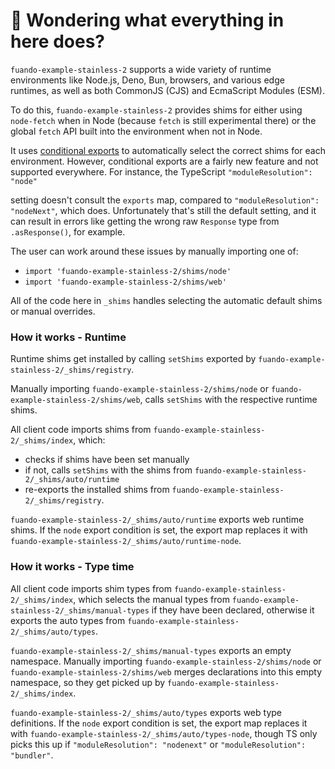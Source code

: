 # 👋 Wondering what everything in here does?

`fuando-example-stainless-2` supports a wide variety of runtime environments like Node.js, Deno, Bun, browsers, and various
edge runtimes, as well as both CommonJS (CJS) and EcmaScript Modules (ESM).

To do this, `fuando-example-stainless-2` provides shims for either using `node-fetch` when in Node (because `fetch` is still experimental there) or the global `fetch` API built into the environment when not in Node.

It uses [conditional exports](https://nodejs.org/api/packages.html#conditional-exports) to
automatically select the correct shims for each environment. However, conditional exports are a fairly new
feature and not supported everywhere. For instance, the TypeScript `"moduleResolution": "node"`

setting doesn't consult the `exports` map, compared to `"moduleResolution": "nodeNext"`, which does.
Unfortunately that's still the default setting, and it can result in errors like
getting the wrong raw `Response` type from `.asResponse()`, for example.

The user can work around these issues by manually importing one of:

- `import 'fuando-example-stainless-2/shims/node'`
- `import 'fuando-example-stainless-2/shims/web'`

All of the code here in `_shims` handles selecting the automatic default shims or manual overrides.

### How it works - Runtime

Runtime shims get installed by calling `setShims` exported by `fuando-example-stainless-2/_shims/registry`.

Manually importing `fuando-example-stainless-2/shims/node` or `fuando-example-stainless-2/shims/web`, calls `setShims` with the respective runtime shims.

All client code imports shims from `fuando-example-stainless-2/_shims/index`, which:

- checks if shims have been set manually
- if not, calls `setShims` with the shims from `fuando-example-stainless-2/_shims/auto/runtime`
- re-exports the installed shims from `fuando-example-stainless-2/_shims/registry`.

`fuando-example-stainless-2/_shims/auto/runtime` exports web runtime shims.
If the `node` export condition is set, the export map replaces it with `fuando-example-stainless-2/_shims/auto/runtime-node`.

### How it works - Type time

All client code imports shim types from `fuando-example-stainless-2/_shims/index`, which selects the manual types from `fuando-example-stainless-2/_shims/manual-types` if they have been declared, otherwise it exports the auto types from `fuando-example-stainless-2/_shims/auto/types`.

`fuando-example-stainless-2/_shims/manual-types` exports an empty namespace.
Manually importing `fuando-example-stainless-2/shims/node` or `fuando-example-stainless-2/shims/web` merges declarations into this empty namespace, so they get picked up by `fuando-example-stainless-2/_shims/index`.

`fuando-example-stainless-2/_shims/auto/types` exports web type definitions.
If the `node` export condition is set, the export map replaces it with `fuando-example-stainless-2/_shims/auto/types-node`, though TS only picks this up if `"moduleResolution": "nodenext"` or `"moduleResolution": "bundler"`.
